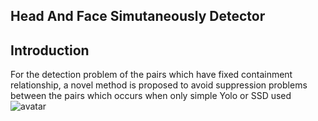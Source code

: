 Head And Face Simutaneously Detector
------ 
## Introduction
  For the detection problem of the pairs which have fixed containment relationship, a novel method is proposed to avoid suppression problems between the pairs which occurs when only simple Yolo or SSD used
  ![avatar](/home/xi/code/head_face_detection_yolov3/image/result/1.jpg)

